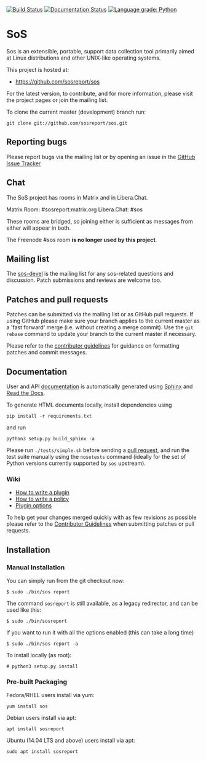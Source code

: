 [![Build Status](https://api.cirrus-ci.com/github/sosreport/sos.svg?branch=master)](https://cirrus-ci.com/github/sosreport/sos) [![Documentation Status](https://readthedocs.org/projects/sos/badge/?version=master)](https://sos.readthedocs.io/en/master/?badge=master) [![Language grade: Python](https://img.shields.io/lgtm/grade/python/g/sosreport/sos.svg?logo=lgtm&logoWidth=18)](https://lgtm.com/projects/g/sosreport/sos/context:python)

# SoS

Sos is an extensible, portable, support data collection tool primarily
aimed at Linux distributions and other UNIX-like operating systems.

This project is hosted at:

  * https://github.com/sosreport/sos

For the latest version, to contribute, and for more information, please visit
the project pages or join the mailing list.

To clone the current master (development) branch run:

```
git clone git://github.com/sosreport/sos.git
```
## Reporting bugs

Please report bugs via the mailing list or by opening an issue in the [GitHub
Issue Tracker][5]

## Chat

The SoS project has rooms in Matrix and in Libera.Chat.

Matrix Room: #sosreport:matrix.org
Libera.Chat: #sos

These rooms are bridged, so joining either is sufficient as messages from either will
appear in both.

The Freenode #sos room **is no longer used by this project**.

## Mailing list

The [sos-devel][4] is the mailing list for any sos-related questions and
discussion. Patch submissions and reviews are welcome too.

## Patches and pull requests

Patches can be submitted via the mailing list or as GitHub pull requests. If
using GitHub please make sure your branch applies to the current master as a
'fast forward' merge (i.e. without creating a merge commit). Use the `git
rebase` command to update your branch to the current master if necessary.

Please refer to the [contributor guidelines][0] for guidance on formatting
patches and commit messages.

## Documentation

User and API [documentation][6] is automatically generated using [Sphinx][7]
and [Read the Docs][8].

To generate HTML documents locally, install dependencies using

```
pip install -r requirements.txt
```

and run

```
python3 setup.py build_sphinx -a
```

Please run `./tests/simple.sh` before sending a [pull request][0], and run the
test suite manually using the `nosetests` command (ideally for the
set of Python versions currently supported by `sos` upstream).

### Wiki

* [How to write a plugin][1]
* [How to write a policy][2]
* [Plugin options][3]

To help get your changes merged quickly with as few revisions as possible
please refer to the [Contributor Guidelines][0] when submitting patches or
pull requests.

## Installation

### Manual Installation

You can simply run from the git checkout now:
```
$ sudo ./bin/sos report 
```
The command `sosreport` is still available, as a legacy redirector,
and can be used like this:
```
$ sudo ./bin/sosreport 
```

If you want to run it with all the options enabled (this can take a long time)
```
$ sudo ./bin/sos report -a
```


To install locally (as root):
```
# python3 setup.py install
```


### Pre-built Packaging

Fedora/RHEL users install via yum:

```
yum install sos
```

Debian users install via apt:

```
apt install sosreport
```


Ubuntu (14.04 LTS and above) users install via apt:

```
sudo apt install sosreport
```

 [0]: https://github.com/sosreport/sos/wiki/Contribution-Guidelines
 [1]: https://github.com/sosreport/sos/wiki/How-to-Write-a-Plugin
 [2]: https://github.com/sosreport/sos/wiki/How-to-Write-a-Policy
 [3]: https://github.com/sosreport/sos/wiki/Plugin-options
 [4]: https://www.redhat.com/mailman/listinfo/sos-devel
 [5]: https://github.com/sosreport/sos/issues?state=open
 [6]: https://sos.readthedocs.org/
 [7]: https://www.sphinx-doc.org/
 [8]: https://www.readthedocs.org/
